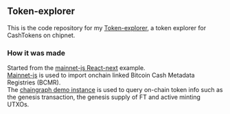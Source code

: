 ## Token-explorer

This is the code repository for my [Token-explorer](https://token-explorer.netlify.app/), a token explorer for CashTokens on chipnet. <br>

### How it was made

Started from the [mainnet-js React-next](https://github.com/mainnet-cash/mainnet-js/tree/master/demo/react-next) example. <br>
[Mainnet-js](https://mainnet.cash/) is used to import onchain linked Bitcoin Cash Metadata Registries (BCMR). <br>
The [chaingraph demo instance](https://chipnet.chaingraph.cash) is used to query on-chain token info such as the genesis transaction, the genesis supply of FT and active minting UTXOs. <br>